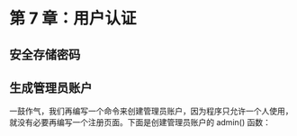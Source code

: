 # 第 7 章：用户认证



## 安全存储密码



## 生成管理员账户

一鼓作气，我们再编写一个命令来创建管理员账户，因为程序只允许一个人使用，就没有必要再编写一个注册页面。下面是创建管理员账户的 admin() 函数：

